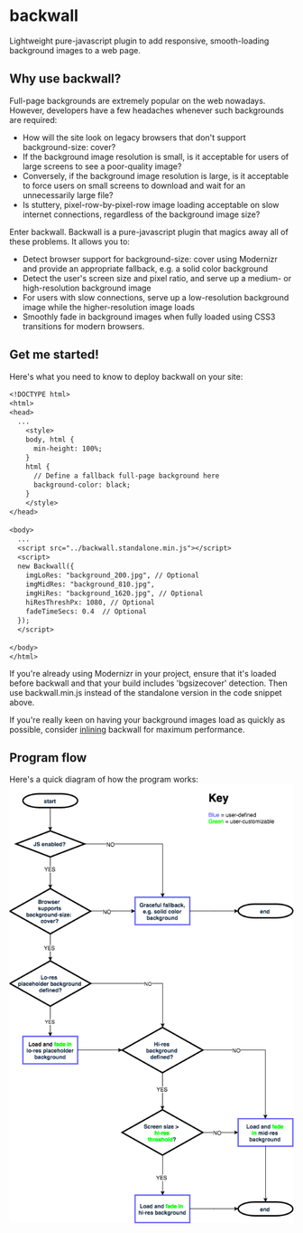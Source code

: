 # backwall
Lightweight pure-javascript plugin to add responsive, smooth-loading background images to a web page.

## Why use backwall?
Full-page backgrounds are extremely popular on the web nowadays. However, developers have a few headaches whenever such backgrounds are required:
- How will the site look on legacy browsers that don't support background-size: cover?
- If the background image resolution is small, is it acceptable for users of large screens to see a poor-quality image?
- Conversely, if the background image resolution is large, is it acceptable to force users on small screens to download and wait for an unnecessarily large file?
- Is stuttery, pixel-row-by-pixel-row image loading acceptable on slow internet connections, regardless of the background image size?

Enter backwall. Backwall is a pure-javascript plugin that magics away all of these problems. It allows you to:
- Detect browser support for background-size: cover using Modernizr and provide an appropriate fallback, e.g. a solid color background
- Detect the user's screen size and pixel ratio, and serve up a medium- or high-resolution background image
- For users with slow connections, serve up a low-resolution background image while the higher-resolution image loads
- Smoothly fade in background images when fully loaded using CSS3 transitions for modern browsers.

## Get me started! 

Here's what you need to know to deploy backwall on your site:

```
<!DOCTYPE html>
<html>
<head>
  ...
	<style>
	body, html {
	  min-height: 100%;
	}
	html {
	  // Define a fallback full-page background here
	  background-color: black;
	}
	</style>
</head>

<body>
  ...
  <script src="../backwall.standalone.min.js"></script>
  <script>
  new Backwall({
    imgLoRes: "background_200.jpg", // Optional
    imgMidRes: "background_810.jpg",
    imgHiRes: "background_1620.jpg", // Optional
    hiResThreshPx: 1080, // Optional
    fadeTimeSecs: 0.4  // Optional
  });
  </script>

</body>
</html>
```

If you're already using Modernizr in your project, ensure that it's loaded before backwall and that your build includes 'bgsizecover' detection. Then use backwall.min.js instead of the standalone version in the code snippet above.

If you're really keen on having your background images load as quickly as possible, consider [inlining](https://developers.google.com/speed/pagespeed/module/filter-js-inline?hl=en#operation) backwall for maximum performance.

## Program flow
Here's a quick diagram of how the program works:
![Flowchart for backwall](flowchart.png)
